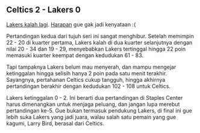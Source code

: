## Celtics 2 - Lakers 0

[Lakers kalah lagi](http://www.nba.com/games/20080608/LALBOS/boxscore.html). [Harapan](http://kriwil.com/journal/celtics-1-lakers-0) gue gak jadi kenyataan :(

Pertandingan kedua dari tujuh seri ini sangat menghibur. Setelah memimpin 22 - 20 di kuarter pertama, Lakers kalah di dua kuarter selanjutnya dengan nilai 20 - 34 dan 19 - 29, menyebabkan Lakers tertinggal hingga 22 poin memasuki kuarter keempat dengan kedudukan 61 - 83.

Tapi tampaknya Lakers belum mau menyerah, dan mampu mengejar ketinggalan hingga selisih hanya 2 poin pada satu menit terakhir. Sayangnya, pertahanan Celtics cukup tangguh, hingga akhirnya pertandingan berakhir dengan kedudukan 102 - 108 untuk Celtics.

Lakers ketinggalan 0 - 2. Ini berarti dua pertandingan di Staples Center harus dimenangkan untuk menjaga peluang, dan jangan lupa merebut pertandingan ke-5. Gue bukan termasuk pendukung Lakers, di final ini gue lebih suka Lakers yang jadi juara, walau salah satu pemain yang gue kagumi, Larry Bird, berasal dari Celtics.

<!-- {"time": "2008-06-09 03:18:35", "title": "Celtics 2 - Lakers 0"} -->
